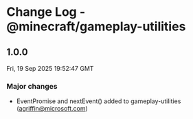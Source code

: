 # Change Log - @minecraft/gameplay-utilities

<!-- This log was last generated on Fri, 19 Sep 2025 19:52:47 GMT and should not be manually modified. -->

<!-- Start content -->

## 1.0.0

Fri, 19 Sep 2025 19:52:47 GMT

### Major changes

- EventPromise and nextEvent() added to gameplay-utilities (agriffin@microsoft.com)
